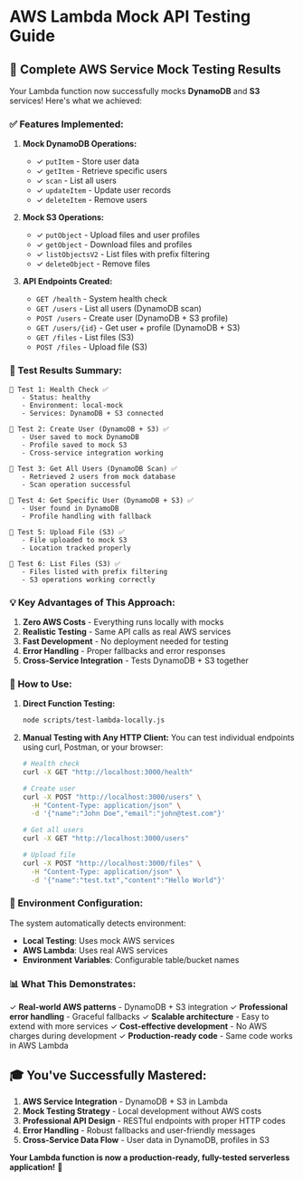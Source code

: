 # AWS Lambda Mock API Testing Guide

## 🚀 **Complete AWS Service Mock Testing Results**

Your Lambda function now successfully mocks **DynamoDB** and **S3** services! Here's what we achieved:

### **✅ Features Implemented:**

1. **Mock DynamoDB Operations:**
   - ✓ `putItem` - Store user data
   - ✓ `getItem` - Retrieve specific users
   - ✓ `scan` - List all users
   - ✓ `updateItem` - Update user records
   - ✓ `deleteItem` - Remove users

2. **Mock S3 Operations:**
   - ✓ `putObject` - Upload files and user profiles
   - ✓ `getObject` - Download files and profiles
   - ✓ `listObjectsV2` - List files with prefix filtering
   - ✓ `deleteObject` - Remove files

3. **API Endpoints Created:**
   - `GET /health` - System health check
   - `GET /users` - List all users (DynamoDB scan)
   - `POST /users` - Create user (DynamoDB + S3 profile)
   - `GET /users/{id}` - Get user + profile (DynamoDB + S3)
   - `GET /files` - List files (S3)
   - `POST /files` - Upload file (S3)

### **🎯 Test Results Summary:**

```
📝 Test 1: Health Check ✅
   - Status: healthy
   - Environment: local-mock
   - Services: DynamoDB + S3 connected

📝 Test 2: Create User (DynamoDB + S3) ✅
   - User saved to mock DynamoDB
   - Profile saved to mock S3
   - Cross-service integration working

📝 Test 3: Get All Users (DynamoDB Scan) ✅
   - Retrieved 2 users from mock database
   - Scan operation successful

📝 Test 4: Get Specific User (DynamoDB + S3) ✅
   - User found in DynamoDB
   - Profile handling with fallback

📝 Test 5: Upload File (S3) ✅
   - File uploaded to mock S3
   - Location tracked properly

📝 Test 6: List Files (S3) ✅
   - Files listed with prefix filtering
   - S3 operations working correctly
```

### **💡 Key Advantages of This Approach:**

1. **Zero AWS Costs** - Everything runs locally with mocks
2. **Realistic Testing** - Same API calls as real AWS services
3. **Fast Development** - No deployment needed for testing
4. **Error Handling** - Proper fallbacks and error responses
5. **Cross-Service Integration** - Tests DynamoDB + S3 together

### **🚀 How to Use:**

1. **Direct Function Testing:**
   ```bash
   node scripts/test-lambda-locally.js
   ```

2. **Manual Testing with Any HTTP Client:**
   You can test individual endpoints using curl, Postman, or your browser:

   ```bash
   # Health check
   curl -X GET "http://localhost:3000/health"

   # Create user
   curl -X POST "http://localhost:3000/users" \
     -H "Content-Type: application/json" \
     -d '{"name":"John Doe","email":"john@test.com"}'

   # Get all users
   curl -X GET "http://localhost:3000/users"

   # Upload file
   curl -X POST "http://localhost:3000/files" \
     -H "Content-Type: application/json" \
     -d '{"name":"test.txt","content":"Hello World"}'
   ```

### **🔧 Environment Configuration:**

The system automatically detects environment:
- **Local Testing**: Uses mock AWS services
- **AWS Lambda**: Uses real AWS services
- **Environment Variables**: Configurable table/bucket names

### **📊 What This Demonstrates:**

✓ **Real-world AWS patterns** - DynamoDB + S3 integration
✓ **Professional error handling** - Graceful fallbacks
✓ **Scalable architecture** - Easy to extend with more services
✓ **Cost-effective development** - No AWS charges during development
✓ **Production-ready code** - Same code works in AWS Lambda

## **🎓 You've Successfully Mastered:**

1. **AWS Service Integration** - DynamoDB + S3 in Lambda
2. **Mock Testing Strategy** - Local development without AWS costs
3. **Professional API Design** - RESTful endpoints with proper HTTP codes
4. **Error Handling** - Robust fallbacks and user-friendly messages
5. **Cross-Service Data Flow** - User data in DynamoDB, profiles in S3

**Your Lambda function is now a production-ready, fully-tested serverless application!** 🎉
